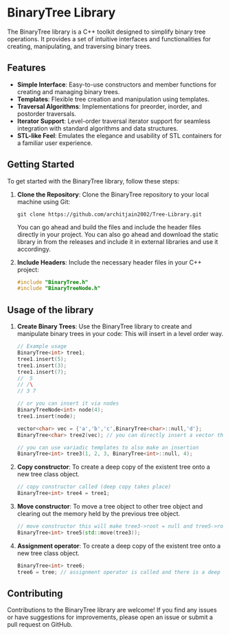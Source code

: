 # BinaryTree Library

The BinaryTree library is a C++ toolkit designed to simplify binary tree operations. It provides a set of intuitive interfaces and functionalities for creating, manipulating, and traversing binary trees.

## Features

- **Simple Interface**: Easy-to-use constructors and member functions for creating and managing binary trees.
- **Templates**: Flexible tree creation and manipulation using templates.
- **Traversal Algorithms**: Implementations for preorder, inorder, and postorder traversals.
- **Iterator Support**: Level-order traversal iterator support for seamless integration with standard algorithms and data structures.
- **STL-like Feel**: Emulates the elegance and usability of STL containers for a familiar user experience.

## Getting Started

To get started with the BinaryTree library, follow these steps:

1. **Clone the Repository**: Clone the BinaryTree repository to your local machine using Git:

    ```
    git clone https://github.com/architjain2002/Tree-Library.git
    ```
    You can go ahead and build the files and include the header files directly in your project.
    You can also go ahead and download the static library in from the releases and include it in external libraries and use it accordingy.

2. **Include Headers**: Include the necessary header files in your C++ project:

    ```cpp
    #include "BinaryTree.h"
    #include "BinaryTreeNode.h"
    ```
## Usage of the library

1. **Create Binary Trees**: Use the BinaryTree library to create and manipulate binary trees in your code:
This will insert in a level order way.

    ```cpp
    // Example usage
    BinaryTree<int> tree1;
    tree1.insert(5);
    tree1.insert(3);
    tree1.insert(7);
    //  5
    // /\
    // 3 7
    
    // or you can insert it via nodes
    BinaryTreeNode<int> node(4);
    tree1.insert(node);

    vector<char> vec = {'a','b','c',BinaryTree<char>::null,'d'};
    BinaryTree<char> tree2(vec); // you can directly insert a vector through constructors

    // you can use variadic templates to also make an insertion
    BinaryTree<int> tree3(1, 2, 3, BinaryTree<int>::null, 4);
    ```

2. **Copy constructor**: To create a deep copy of the existent tree onto a new tree class object.

    ```cpp
	// copy constructor called (deep copy takes place)
	BinaryTree<int> tree4 = tree1;
    ```

4. **Move constructor**: To move a tree object to other tree object and clearing out the memory held by the previous tree object.

    ```cpp
	// move constructor this will make tree3->root = null and tree5->root = tree3->root
	BinaryTree<int> tree5(std::move(tree3));
    ```

5. **Assignment operator**: To create a deep copy of the existent tree onto a new tree class object.

    ```cpp
	BinaryTree<int> tree6;
	tree6 = tree; // assignment operator is called and there is a deep copy that happens to the member variables of the object
    ```
## Contributing

Contributions to the BinaryTree library are welcome! If you find any issues or have suggestions for improvements, please open an issue or submit a pull request on GitHub.
